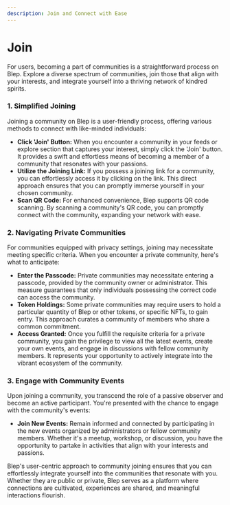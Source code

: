 ```yaml
---
description: Join and Connect with Ease
---
```


# Join

For users, becoming a part of communities is a straightforward process on Blep. Explore a diverse spectrum of communities, join those that align with your interests, and integrate yourself into a thriving network of kindred spirits.

### **1. Simplified Joining**

Joining a community on Blep is a user-friendly process, offering various methods to connect with like-minded individuals:

* **Click 'Join' Button:** When you encounter a community in your feeds or explore section that captures your interest, simply click the 'Join' button. It provides a swift and effortless means of becoming a member of a community that resonates with your passions.
* **Utilize the Joining Link:** If you possess a joining link for a community, you can effortlessly access it by clicking on the link. This direct approach ensures that you can promptly immerse yourself in your chosen community.
* **Scan QR Code:** For enhanced convenience, Blep supports QR code scanning. By scanning a community's QR code, you can promptly connect with the community, expanding your network with ease.

### **2. Navigating Private Communities**

For communities equipped with privacy settings, joining may necessitate meeting specific criteria. When you encounter a private community, here's what to anticipate:

* **Enter the Passcode:** Private communities may necessitate entering a passcode, provided by the community owner or administrator. This measure guarantees that only individuals possessing the correct code can access the community.
* **Token Holdings:** Some private communities may require users to hold a particular quantity of Blep or other tokens, or specific NFTs, to gain entry. This approach curates a community of members who share a common commitment.
* **Access Granted:** Once you fulfill the requisite criteria for a private community, you gain the privilege to view all the latest events, create your own events, and engage in discussions with fellow community members. It represents your opportunity to actively integrate into the vibrant ecosystem of the community.

### **3. Engage with Community Events**

Upon joining a community, you transcend the role of a passive observer and become an active participant. You're presented with the chance to engage with the community's events:

* **Join New Events:** Remain informed and connected by participating in the new events organized by administrators or fellow community members. Whether it's a meetup, workshop, or discussion, you have the opportunity to partake in activities that align with your interests and passions.

Blep's user-centric approach to community joining ensures that you can effortlessly integrate yourself into the communities that resonate with you. Whether they are public or private, Blep serves as a platform where connections are cultivated, experiences are shared, and meaningful interactions flourish.
